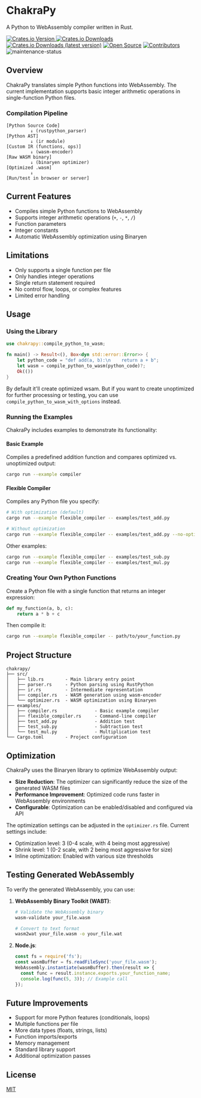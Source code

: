# ChakraPy

A Python to WebAssembly compiler written in Rust.

[![Crates.io Version](https://img.shields.io/crates/v/chakrapy)
](https://crates.io/crates/chakrapy) [![Crates.io Downloads](https://img.shields.io/crates/d/chakrapy)](https://crates.io/crates/chakrapy) [![Crates.io Downloads (latest version)](https://img.shields.io/crates/dv/chakrapy)](https://crates.io/crates/chakrapy) [![Open Source](https://img.shields.io/badge/open-source-brightgreen)](https://github.com/anistark/chakrapy) [![Contributors](https://img.shields.io/github/contributors/anistark/chakrapy)](https://github.com/anistark/chakrapy/graphs/contributors) ![maintenance-status](https://img.shields.io/badge/maintenance-actively--developed-brightgreen.svg)

## Overview

ChakraPy translates simple Python functions into WebAssembly. The current implementation supports basic integer arithmetic operations in single-function Python files.

### Compilation Pipeline

```
[Python Source Code]
         ↓ (rustpython_parser)
[Python AST]
         ↓ (ir module)
[Custom IR (functions, ops)]
         ↓ (wasm-encoder)
[Raw WASM binary]
         ↓ (binaryen optimizer)
[Optimized .wasm]
         ↓
[Run/test in browser or server]
```

## Current Features

- Compiles simple Python functions to WebAssembly
- Supports integer arithmetic operations (`+`, `-`, `*`, `/`)
- Function parameters
- Integer constants
- Automatic WebAssembly optimization using Binaryen

## Limitations

- Only supports a single function per file
- Only handles integer operations
- Single return statement required
- No control flow, loops, or complex features
- Limited error handling

## Usage

### Using the Library

```rust
use chakrapy::compile_python_to_wasm;

fn main() -> Result<(), Box<dyn std::error::Error>> {
    let python_code = "def add(a, b):\n    return a + b";
    let wasm = compile_python_to_wasm(python_code)?;
    Ok(())
}
```

By default it'll create optimized wsam. But if you want to create unoptimized for further processing or testing, you can use `compile_python_to_wasm_with_options` instead.

### Running the Examples

ChakraPy includes examples to demonstrate its functionality:

#### Basic Example

Compiles a predefined addition function and compares optimized vs. unoptimized output:

```bash
cargo run --example compiler
```

#### Flexible Compiler

Compiles any Python file you specify:

```bash
# With optimization (default)
cargo run --example flexible_compiler -- examples/test_add.py

# Without optimization
cargo run --example flexible_compiler -- examples/test_add.py --no-optimize
```

Other examples:
```bash
cargo run --example flexible_compiler -- examples/test_sub.py
cargo run --example flexible_compiler -- examples/test_mul.py
```

### Creating Your Own Python Functions

Create a Python file with a single function that returns an integer expression:

```python
def my_function(a, b, c):
    return a * b + c
```

Then compile it:

```bash
cargo run --example flexible_compiler -- path/to/your_function.py
```

## Project Structure

```
chakrapy/
├── src/
│   ├── lib.rs        - Main library entry point
│   ├── parser.rs     - Python parsing using RustPython
│   ├── ir.rs         - Intermediate representation
│   ├── compiler.rs   - WASM generation using wasm-encoder
│   └── optimizer.rs  - WASM optimization using Binaryen
├── examples/
│   ├── compiler.rs              - Basic example compiler
│   ├── flexible_compiler.rs     - Command-line compiler
│   ├── test_add.py              - Addition test
│   ├── test_sub.py              - Subtraction test
│   └── test_mul.py              - Multiplication test
└── Cargo.toml        - Project configuration
```

## Optimization

ChakraPy uses the Binaryen library to optimize WebAssembly output:

- **Size Reduction**: The optimizer can significantly reduce the size of the generated WASM files
- **Performance Improvement**: Optimized code runs faster in WebAssembly environments
- **Configurable**: Optimization can be enabled/disabled and configured via API

The optimization settings can be adjusted in the `optimizer.rs` file. Current settings include:
- Optimization level: 3 (0-4 scale, with 4 being most aggressive)
- Shrink level: 1 (0-2 scale, with 2 being most aggressive for size)
- Inline optimization: Enabled with various size thresholds

## Testing Generated WebAssembly

To verify the generated WebAssembly, you can use:

1. **WebAssembly Binary Toolkit (WABT)**:
   ```bash
   # Validate the WebAssembly binary
   wasm-validate your_file.wasm
   
   # Convert to text format
   wasm2wat your_file.wasm -o your_file.wat
   ```

2. **Node.js**:
   ```js
   const fs = require('fs');
   const wasmBuffer = fs.readFileSync('your_file.wasm');
   WebAssembly.instantiate(wasmBuffer).then(result => {
     const func = result.instance.exports.your_function_name;
     console.log(func(5, 3)); // Example call
   });
   ```

## Future Improvements

- Support for more Python features (conditionals, loops)
- Multiple functions per file
- More data types (floats, strings, lists)
- Function imports/exports
- Memory management
- Standard library support
- Additional optimization passes

## License

[MIT](./LICENSE)
